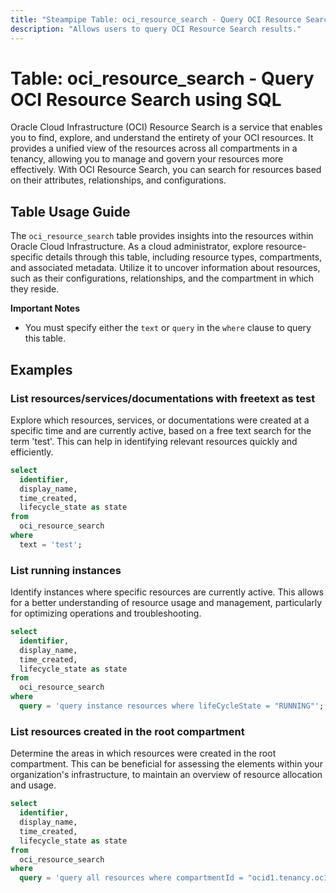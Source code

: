 ```yaml
---
title: "Steampipe Table: oci_resource_search - Query OCI Resource Search using SQL"
description: "Allows users to query OCI Resource Search results."
---
```


# Table: oci_resource_search - Query OCI Resource Search using SQL

Oracle Cloud Infrastructure (OCI) Resource Search is a service that enables you to find, explore, and understand the entirety of your OCI resources. It provides a unified view of the resources across all compartments in a tenancy, allowing you to manage and govern your resources more effectively. With OCI Resource Search, you can search for resources based on their attributes, relationships, and configurations.

## Table Usage Guide

The `oci_resource_search` table provides insights into the resources within Oracle Cloud Infrastructure. As a cloud administrator, explore resource-specific details through this table, including resource types, compartments, and associated metadata. Utilize it to uncover information about resources, such as their configurations, relationships, and the compartment in which they reside.

**Important Notes**
- You must specify either the `text` or `query` in the `where` clause to query this table.

## Examples

### List resources/services/documentations with freetext as test
Explore which resources, services, or documentations were created at a specific time and are currently active, based on a free text search for the term 'test'. This can help in identifying relevant resources quickly and efficiently.

```sql
select
  identifier,
  display_name,
  time_created,
  lifecycle_state as state
from
  oci_resource_search
where
  text = 'test';
```

### List running instances
Identify instances where specific resources are currently active. This allows for a better understanding of resource usage and management, particularly for optimizing operations and troubleshooting.

```sql
select
  identifier,
  display_name,
  time_created,
  lifecycle_state as state
from
  oci_resource_search
where
  query = 'query instance resources where lifeCycleState = "RUNNING"';
```

### List resources created in the root compartment
Determine the areas in which resources were created in the root compartment. This can be beneficial for assessing the elements within your organization's infrastructure, to maintain an overview of resource allocation and usage.

```sql
select
  identifier,
  display_name,
  time_created,
  lifecycle_state as state
from
  oci_resource_search
where
  query = 'query all resources where compartmentId = "ocid1.tenancy.oc1..aaaaaaah5soecxzjetci3yjjnjqmfkr4po3"';
```